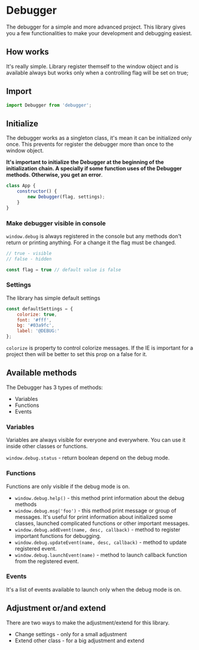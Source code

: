 # Debugger
The debugger for a simple and more advanced project. This library gives you a few functionalities to make your development and debugging easiest. 

## How works
It's really simple. Library register themself to the window object and is available always but works only when a controlling flag will be set on true;

## Import

```javascript
import Debugger from 'debugger';
```

## Initialize
The debugger works as a singleton class, it's mean it can be initialized only once. This prevents for register the debugger more than once to the window object.

**It's important to initialize the Debugger at the beginning of the initialization chain. A specially if some function uses of the Debugger methods. Otherwise, you get an error**.

```javascript
class App {
    constructor() {
        new Debugger(flag, settings);
    }
}
```

### Make debugger visible in console
`window.debug` is always registered in the console but any methods don't return or printing anything. For a change it the flag must be changed.

```javascript
// true - visible
// false - hidden

const flag = true // default value is false
```

### Settings
The library has simple default settings

```javascript
const defaultSettings = {
    colorize: true,
    font: '#fff',
    bg: '#03a9fc',
    label: '@DEBUG:'
};
```

`colorize` is property to control colorize messages. If the IE is important for a project then will be better to set this prop on a false for it.

## Available methods
The Debugger has 3 types of methods:

* Variables
* Functions
* Events

### Variables
Variables are always visible for everyone and everywhere. You can use it inside other classes or functions. 

`window.debug.status` - return boolean depend on the debug mode.

### Functions
Functions are only visible if the debug mode is on. 

* `window.debug.help()` - this method print information about the debug methods
* `window.debug.msg('foo')` - this method print message or group of messages. It's useful for print information about initialized some classes, launched complicated functions or other important messages.
* `window.debug.addEvent(name, desc, callback)` - method to register important functions for debugging.
* `window.debug.updateEvent(name, desc, callback)` - method to update registered event.
* `window.debug.launchEvent(name)` - method to launch callback function from the registered event.

### Events
It's a list of events available to launch only when the debug mode is on.

## Adjustment or/and extend
There are two ways to make the adjustment/extend for this library. 

* Change settings - only for a small adjustment
* Extend other class - for a big adjustment and extend